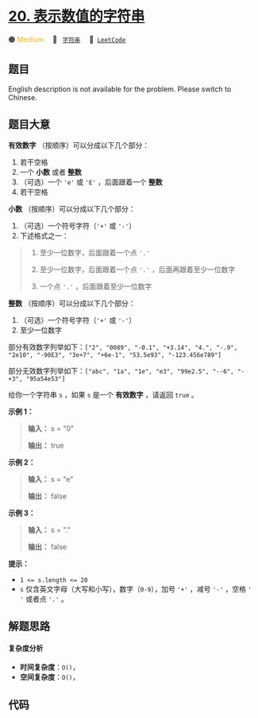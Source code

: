 # [20. 表示数值的字符串](https://leetcode.cn/problems/biao-shi-shu-zhi-de-zi-fu-chuan-lcof)

🟠 <font color=#ffb800>Medium</font>&emsp; 🔖&ensp; [`字符串`](/tag/string.md)&emsp; 🔗&ensp;[`LeetCode`](https://leetcode.cn/problems/biao-shi-shu-zhi-de-zi-fu-chuan-lcof)

## 题目

English description is not available for the problem. Please switch to
Chinese.


## 题目大意

**有效数字** （按顺序）可以分成以下几个部分：

  1. 若干空格
  2. 一个 **小数** 或者 **整数**
  3. （可选）一个 `'e'` 或 `'E'` ，后面跟着一个 **整数**
  4. 若干空格

**小数** （按顺序）可以分成以下几个部分：

  1. （可选）一个符号字符（`'+'` 或 `'-'`）
  2. 下述格式之一： 
> 
> 1. 至少一位数字，后面跟着一个点 `'.'`
> 
> 2. 至少一位数字，后面跟着一个点 `'.'` ，后面再跟着至少一位数字
> 
> 3. 一个点 `'.'` ，后面跟着至少一位数字

**整数** （按顺序）可以分成以下几个部分：

  1. （可选）一个符号字符（`'+'` 或 `'-'`）
  2. 至少一位数字

部分有效数字列举如下：`["2", "0089", "-0.1", "+3.14", "4.", "-.9", "2e10", "-90E3",
"3e+7", "+6e-1", "53.5e93", "-123.456e789"]`

部分无效数字列举如下：`["abc", "1a", "1e", "e3", "99e2.5", "--6", "-+3", "95a54e53"]`

给你一个字符串 `s` ，如果 `s` 是一个 **有效数字** ，请返回 `true` 。



**示例 1：**

> 
> 
> 
> 
> 
> **输入：** s = "0"
> 
> **输出：** true
> 
> 

**示例 2：**

> 
> 
> 
> 
> 
> **输入：** s = "e"
> 
> **输出：** false
> 
> 

**示例 3：**

> 
> 
> 
> 
> 
> **输入：** s = "."
> 
> **输出：** false
> 
> 



**提示：**

  * `1 <= s.length <= 20`
  * `s` 仅含英文字母（大写和小写），数字（`0-9`），加号 `'+'` ，减号 `'-'` ，空格 `' '` 或者点 `'.'` 。




## 解题思路

#### 复杂度分析

- **时间复杂度**：`O()`，
- **空间复杂度**：`O()`，

## 代码

```javascript

```